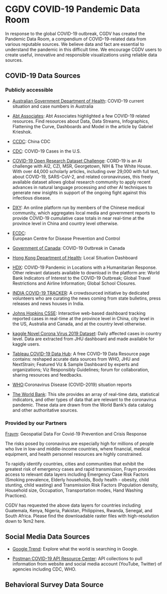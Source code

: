 # CGDV COVID-19 Pandemic Data Room

In response to the global COVID-19 outbreak, CGDV has created the Pandemic Data Room, a compendium of COVID-19-related data from various reputable sources. We believe data and fact are essential to understand the pandemic in this difficult time. We encourage CGDV users to create useful, innovative and responsible visualizations using reliable data sources.


## COVID-19 Data Sources

### Publicly accessible
* [Australian Government Department of Health](https://www.health.gov.au/news/health-alerts/novel-coronavirus-2019-ncov-health-alert/coronavirus-covid-19-current-situation-and-case-numbers): COVID-19 current situation and case numbers in Australia

* [Abt Associates](https://www.abtassociates.com/insights/perspectives-blog/covid-19-data-visualizations-data-infographics-dashboards-and-models?utm_campaign=.gabrielkrieshok_is_back_&utm_content=1585255353&utm_medium=twitter&utm_source=abtassociates#): Abt Associates highlighted a few COVID-19 related resources. Find resources about Data, Data Streams, Infographics, Flattening the Curve, Dashboards and Model in the article by Gabriel Krieshok. 

* [CCDC](http://weekly.chinacdc.cn/news/TrackingtheEpidemic.htm): China CDC

* [CDC](https://www.cdc.gov/coronavirus/2019-ncov/index.html): COVID-19 Cases in the U.S.

* [COVID-19 Open Research Dataset Challenge](https://www.kaggle.com/allen-institute-for-ai/CORD-19-research-challenge#metadata.csv): CORD-19 is an AI challenge with AI2, CZI, MSR, Georgetown, NIH & The White House. With over 44,000 scholarly articles, including over 29,000 with full text, about COVID-19, SARS-CoV-2, and related coronaviruses, this freely available dataset allows global research community to apply recent advances in natural language processing and other AI techniques to generate new insights in support of the ongoing fight against this infectious disease.

* [DXY](https://ncov.dxy.cn/ncovh5/view/pneumonia): An online platform run by members of the Chinese medical community, which aggregates local media and government reports to provide COVID-19 cumulative case totals in near real-time at the province level in China and country level otherwise.

* [ECDC](https://www.ecdc.europa.eu/en/geographical-distribution-2019-ncov-cases): 	
European Centre for Disease Prevention and Control

* [Government of Canada](https://www.canada.ca/en/public-health/services/diseases/2019-novel-coronavirus-infection/symptoms.html): COVID-19 Outbreak in Canada

* [Hong Kong Department of Health](https://www.coronavirus.gov.hk/eng/index.html): Local Situation Dashboard

* [HDX](https://data.humdata.org/event/covid-19): COVID-19 Pandemic in Locations with a Humanitarian Response. Other relevant datasets available to download in the platform are: World Bank Indicators of Interest to the COVID-19 Outbreak; Global Travel Restrictions and Airline Information; Global School Closures.

* [INDIA COVID-19 TRACKER](https://www.covid19india.org/): A crowdsourced initiative by dedicated volunteers who are curating the news coming from state bulletins, press releases and news houses in India.

* [Johns Hopkins CSSE](https://systems.jhu.edu/research/public-health/ncov/): Interactive web-based dashboard tracking reported cases in real-time at the province level in China, city level in the US, Australia and Canada, and at the country level otherwise.

* [kaggle Novel Corona Virus 2019 Dataset](https://www.kaggle.com/sudalairajkumar/novel-corona-virus-2019-dataset): Daily affected cases in country level. Data are extracted from JHU dashboard and made available for kaggle users. 

* [Tableau COVID-19 Data Hub](https://www.tableau.com/covid-19-coronavirus-data-resources): A free COVID-19 Data Resource page contains: reshaped acurate data sources from WHO, JHU and NextStrain; Featured Viz & Sample Dashboard by experts and organizations; Viz Responsibly Guidelines; forum for collaboration, sharing resources and feedbacks. 

* [WHO](https://www.who.int/emergencies/diseases/novel-coronavirus-2019/situation-reports):Coronavirus Disease (COVID-2019) situation reports

* [The World Bank](http://datatopics.worldbank.org/universal-health-coverage/covid19/): This site provides an array of real-time data, statistical indicators, and other types of data that are relevant to the coronavirus pandemic. These data are drawn from the World Bank’s data catalog and other authoritative sources.

### Provided by our Partners  
[Fraym](https://fraym.io/): Geospatial Data For Covid-19 Prevention and Crisis Response  

The risks posed by coronavirus are especially high for millions of people who live in low-and middle-income countries, where financial, medical equipment, and health personnel resources are highly constrained. 

To rapidly identify countries, cities and communities that exhibit the greatest risk of emergency cases and rapid transmission, Fraym provides access to relevant data layers including Emergency Case Risk Factors (Smoking prevalence, Elderly households, Body health - obesity, child stunting, child wasting) and Transmission Risk Factors (Population density, Household size, Occupation, Transportation modes, Hand Washing Practices).

CGDV has requested the above data layers for countries including Guatemala, Kenya, Nigeria, Pakistan, Philippines, Rwanda, Senegal, and South Africa. Please find the downloadable raster files with high-resolution down to 1km2 here. 


## Social Media Data Sources
* [Google Trend](https://trends.google.com/trends/?geo=US): Explore what the world is searching in Google. 

* [Postman COVID-19 API Resource Center](https://covid-19-apis.postman.com/?mkt_tok=eyJpIjoiWkRabE9HWmpZMkl3Tm1RMSIsInQiOiJOYWUrcGNQYTZjekdsMytQNUN6dVNYdHlIaVM0cTIwQkhyTFpONGhySUVMWVBSaU4wYmh5cXhGYStqTW1JQWdxTG1qeEFhb0pvNUtpelgwV1h5SWJcLysybVo1WEorM0cyUGErZFFsYzZIUStrWDBmRlwvN0VseExkSFRtOXhQeG0rIn0%3D): API collections to pull information from website and social media account (YouTube, Twitter) of agencies including CDC, WHO. 

## Behavioral Survey Data Source
